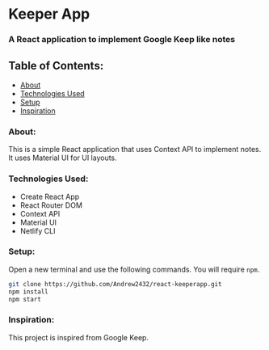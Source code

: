 # Keeper App
### A React application to implement Google Keep like notes

## Table of Contents:
* [About](#about)
* [Technologies Used](#technologies-used)
* [Setup](#setup)
* [Inspiration](#inspiration)
  
### About:
This is a simple React application that uses Context API to implement notes. It uses Material UI for UI layouts.

### Technologies Used:
* Create React App
* React Router DOM
* Context API
* Material UI
* Netlify CLI

### Setup:
Open a new terminal and use the following commands. You will require `npm`.
```bash
git clone https://github.com/Andrew2432/react-keeperapp.git
npm install
npm start 
```

### Inspiration:
This project is inspired from Google Keep.
